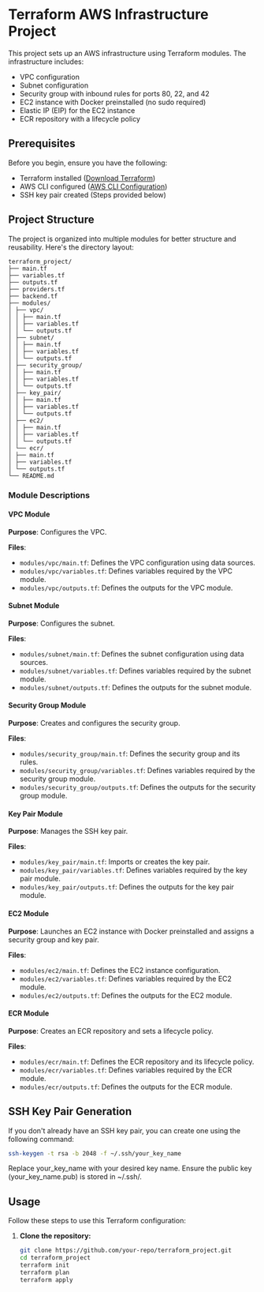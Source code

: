 # Terraform AWS Infrastructure Project

This project sets up an AWS infrastructure using Terraform modules. The infrastructure includes:

- VPC configuration
- Subnet configuration
- Security group with inbound rules for ports 80, 22, and 42
- EC2 instance with Docker preinstalled (no sudo required)
- Elastic IP (EIP) for the EC2 instance
- ECR repository with a lifecycle policy

## Prerequisites

Before you begin, ensure you have the following:

- Terraform installed ([Download Terraform](https://www.terraform.io/downloads))
- AWS CLI configured ([AWS CLI Configuration](https://docs.aws.amazon.com/cli/latest/userguide/cli-configure-quickstart.html))
- SSH key pair created (Steps provided below)

## Project Structure

The project is organized into multiple modules for better structure and reusability. Here's the directory layout:
```
terraform_project/
├── main.tf
├── variables.tf
├── outputs.tf
├── providers.tf
├── backend.tf
├── modules/
│ ├── vpc/
│ │ ├── main.tf
│ │ ├── variables.tf
│ │ └── outputs.tf
│ ├── subnet/
│ │ ├── main.tf
│ │ ├── variables.tf
│ │ └── outputs.tf
│ ├── security_group/
│ │ ├── main.tf
│ │ ├── variables.tf
│ │ └── outputs.tf
│ ├── key_pair/
│ │ ├── main.tf
│ │ ├── variables.tf
│ │ └── outputs.tf
│ ├── ec2/
│ │ ├── main.tf
│ │ ├── variables.tf
│ │ └── outputs.tf
│ └── ecr/
│ ├── main.tf
│ ├── variables.tf
│ └── outputs.tf
└── README.md
```
### Module Descriptions

#### VPC Module

**Purpose**: Configures the VPC.

**Files**:
- `modules/vpc/main.tf`: Defines the VPC configuration using data sources.
- `modules/vpc/variables.tf`: Defines variables required by the VPC module.
- `modules/vpc/outputs.tf`: Defines the outputs for the VPC module.

#### Subnet Module

**Purpose**: Configures the subnet.

**Files**:
- `modules/subnet/main.tf`: Defines the subnet configuration using data sources.
- `modules/subnet/variables.tf`: Defines variables required by the subnet module.
- `modules/subnet/outputs.tf`: Defines the outputs for the subnet module.

#### Security Group Module

**Purpose**: Creates and configures the security group.

**Files**:
- `modules/security_group/main.tf`: Defines the security group and its rules.
- `modules/security_group/variables.tf`: Defines variables required by the security group module.
- `modules/security_group/outputs.tf`: Defines the outputs for the security group module.

#### Key Pair Module

**Purpose**: Manages the SSH key pair.

**Files**:
- `modules/key_pair/main.tf`: Imports or creates the key pair.
- `modules/key_pair/variables.tf`: Defines variables required by the key pair module.
- `modules/key_pair/outputs.tf`: Defines the outputs for the key pair module.

#### EC2 Module

**Purpose**: Launches an EC2 instance with Docker preinstalled and assigns a security group and key pair.

**Files**:
- `modules/ec2/main.tf`: Defines the EC2 instance configuration.
- `modules/ec2/variables.tf`: Defines variables required by the EC2 module.
- `modules/ec2/outputs.tf`: Defines the outputs for the EC2 module.

#### ECR Module

**Purpose**: Creates an ECR repository and sets a lifecycle policy.

**Files**:
- `modules/ecr/main.tf`: Defines the ECR repository and its lifecycle policy.
- `modules/ecr/variables.tf`: Defines variables required by the ECR module.
- `modules/ecr/outputs.tf`: Defines the outputs for the ECR module.

## SSH Key Pair Generation

If you don't already have an SSH key pair, you can create one using the following command:

```sh
ssh-keygen -t rsa -b 2048 -f ~/.ssh/your_key_name
```
Replace your_key_name with your desired key name. Ensure the public key (your_key_name.pub) is stored in ~/.ssh/.

## Usage

Follow these steps to use this Terraform configuration:

1. **Clone the repository:**
   ```sh
   git clone https://github.com/your-repo/terraform_project.git
   cd terraform_project
   terraform init
   terraform plan
   terraform apply
   ```


